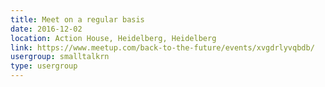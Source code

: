 ```yaml
---
title: Meet on a regular basis
date: 2016-12-02
location: Action House, Heidelberg, Heidelberg
link: https://www.meetup.com/back-to-the-future/events/xvgdrlyvqbdb/
usergroup: smalltalkrn
type: usergroup
---
```


